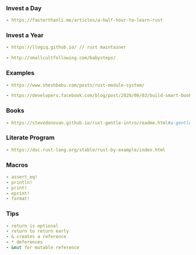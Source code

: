 ### Invest a Day
```yaml
- https://fasterthanli.me/articles/a-half-hour-to-learn-rust
```

### Invest a Year
```yaml
- https://llogiq.github.io/ // rust maintainer
```

```yaml
- http://smallcultfollowing.com/babysteps/
```

### Examples
```yaml
- https://www.sheshbabu.com/posts/rust-module-system/
```

```yaml
- https://developers.facebook.com/blog/post/2020/06/03/build-smart-bookmarking-tool-rust-rocket/
```

### Books
```yaml
- https://stevedonovan.github.io/rust-gentle-intro/readme.html#a-gentle-introduction-to-rust
```

### Literate Program
```yaml
- https://doc.rust-lang.org/stable/rust-by-example/index.html
```

### Macros
```yaml
- assert_eq!
- println!
- print!
- eprint!
- format!
```

### Tips
```yaml
- return is optional
- return to return early
- & creates a reference
- * deferences
- &mut for mutable reference
```
